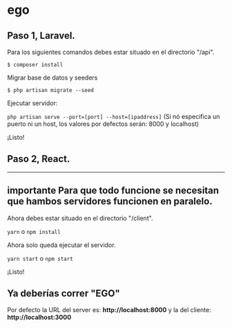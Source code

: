 # ego

## Paso 1, Laravel.

Para los siguientes comandos debes estar situado en el directorio "/api".

`$ composer install`

Migrar base de datos y seeders

`$ php artisan migrate --seed`

Ejecutar servidor:

`php artisan serve --port=[port] --host=[ipaddress]` (Si nó especifica un puerto ni un host, los valores por defectos serán: 8000 y localhost)

¡Listo!

## Paso 2, React.
-----
**importante** Para que todo funcione se necesitan que hambos servidores funcionen en paralelo.
-----

Ahora debes estar situado en el directorio "/client".

`yarn` o `npm install`

Ahora solo queda ejecutar el servidor.

`yarn start` o `npm start`

¡Listo!

## Ya deberías correr "EGO"

Por defecto la URL del server es: **http://localhost:8000**
y la del cliente: **http://localhost:3000**



